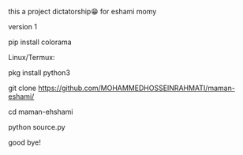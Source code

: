 this a project dictatorship😁 for eshami momy




version 1


pip install colorama

Linux/Termux:



pkg install python3



git clone https://github.com/MOHAMMEDHOSSEINRAHMATI/maman-eshami/






cd maman-ehshami



python source.py



good bye!
